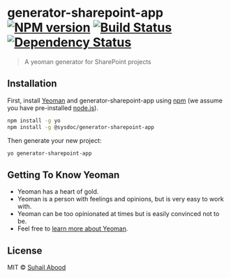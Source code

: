 # generator-sharepoint-app [![NPM version][npm-image]][npm-url] [![Build Status][travis-image]][travis-url] [![Dependency Status][daviddm-image]][daviddm-url]
> A yeoman generator for SharePoint projects

## Installation

First, install [Yeoman](http://yeoman.io) and generator-sharepoint-app using [npm](https://www.npmjs.com/) (we assume you have pre-installed [node.js](https://nodejs.org/)).

```bash
npm install -g yo
npm install -g @sysdoc/generator-sharepoint-app
```

Then generate your new project:

```bash
yo generator-sharepoint-app
```

## Getting To Know Yeoman

 * Yeoman has a heart of gold.
 * Yeoman is a person with feelings and opinions, but is very easy to work with.
 * Yeoman can be too opinionated at times but is easily convinced not to be.
 * Feel free to [learn more about Yeoman](http://yeoman.io/).

## License

MIT © [Suhail Abood]()


[npm-image]: https://badge.fury.io/js/generator-sharepoint-app.svg
[npm-url]: https://npmjs.org/package/generator-sharepoint-app
[travis-image]: https://travis-ci.org/suhdev/generator-sharepoint-app.svg?branch=master
[travis-url]: https://travis-ci.org/suhdev/generator-sharepoint-app
[daviddm-image]: https://david-dm.org/suhdev/generator-sharepoint-app.svg?theme=shields.io
[daviddm-url]: https://david-dm.org/suhdev/generator-sharepoint-app
